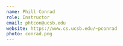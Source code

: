 ```yaml
---
name: Phill Conrad
role: Instructor
email: phtcon@ucsb.edu
website: https://www.cs.ucsb.edu/~pconrad
photo: conrad.png
---
```


